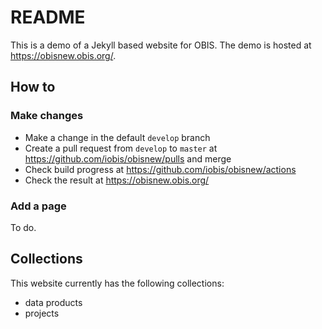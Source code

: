 # README

This is a demo of a Jekyll based website for OBIS. The demo is hosted at <https://obisnew.obis.org/>.

## How to
### Make changes

- Make a change in the default `develop` branch
- Create a pull request from `develop` to `master` at <https://github.com/iobis/obisnew/pulls> and merge
- Check build progress at <https://github.com/iobis/obisnew/actions>
- Check the result at <https://obisnew.obis.org/>

### Add a page

To do.

## Collections

This website currently has the following collections:

- data products
- projects